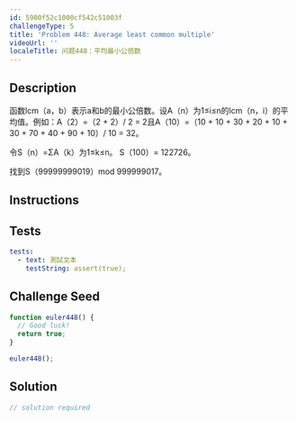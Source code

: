 ```yaml
---
id: 5900f52c1000cf542c51003f
challengeType: 5
title: 'Problem 448: Average least common multiple'
videoUrl: ''
localeTitle: 问题448：平均最小公倍数
---
```


## Description
<section id="description">函数lcm（a，b）表示a和b的最小公倍数。设A（n）为1≤i≤n的lcm（n，i）的平均值。例如：A（2）=（2 + 2）/ 2 = 2且A（10）=（10 + 10 + 30 + 20 + 10 + 30 + 70 + 40 + 90 + 10）/ 10 = 32。 <p>令S（n）=ΣA（k）为1≤k≤n。 S（100）= 122726。 </p><p>找到S（99999999019）mod 999999017。 </p></section>

## Instructions
<section id="instructions">
</section>

## Tests
<section id='tests'>

```yml
tests:
  - text: 測試文本
    testString: assert(true);

```

</section>

## Challenge Seed
<section id='challengeSeed'>

<div id='js-seed'>

```js
function euler448() {
  // Good luck!
  return true;
}

euler448();

```

</div>



</section>

## Solution
<section id='solution'>

```js
// solution required
```
</section>

